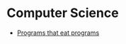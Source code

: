 # Computer Science

+ [Programs that eat programs](https://gist.github.com/mrb/e015c37e2b851be2b6ae)
